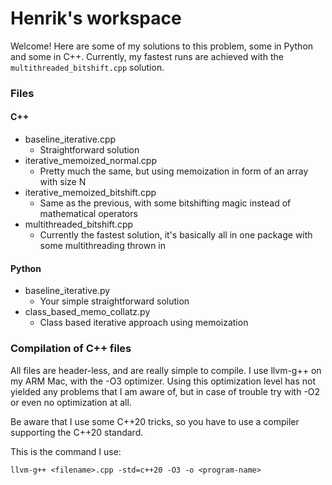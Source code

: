 # Henrik's workspace

Welcome! Here are some of my solutions to this problem, some in Python and some in C++. Currently, my fastest runs are achieved with the `multithreaded_bitshift.cpp` solution.

### Files

#### C++
- baseline_iterative.cpp
  - Straightforward solution
- iterative_memoized_normal.cpp
  - Pretty much the same, but using memoization in form of an array with size N
- iterative_memoized_bitshift.cpp
  - Same as the previous, with some bitshifting magic instead of mathematical operators
- multithreaded_bitshift.cpp
  - Currently the fastest solution, it's basically all in one package with some multithreading thrown in

#### Python
- baseline_iterative.py
  - Your simple straightforward solution
- class_based_memo_collatz.py
  - Class based iterative approach using memoization

### Compilation of C++ files
All files are header-less, and are really simple to compile. I use llvm-g++ on my ARM Mac, with the -O3 optimizer. Using this optimization level has not yielded any problems that I am aware of, but in case of trouble try with -O2 or even no optimization at all.

Be aware that I use some C++20 tricks, so you have to use a compiler supporting the C++20 standard.

This is the command I use:

`llvm-g++ <filename>.cpp -std=c++20 -O3 -o <program-name>`